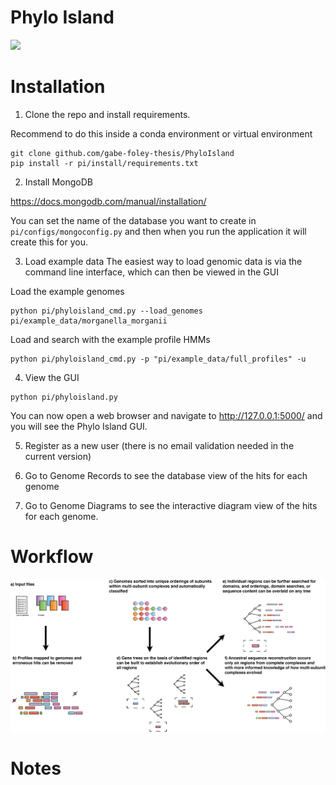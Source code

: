 # Phylo Island

<img src="https://raw.githubusercontent.com/gabe-foley-thesis/Phylo_Island/main/images/gui.png" width="800">

# Installation

1. Clone the repo and install requirements.

Recommend to do this inside a conda environment or virtual environment


```
git clone github.com/gabe-foley-thesis/PhyloIsland
pip install -r pi/install/requirements.txt
```

2. Install MongoDB

https://docs.mongodb.com/manual/installation/

You can set the name of the database you want to create in `pi/configs/mongoconfig.py` and then when you run the application it will create this for you.


3. Load example data
The easiest way to load genomic data is via the command line interface, which can then be viewed in the GUI

Load the example genomes

```
python pi/phyloisland_cmd.py --load_genomes pi/example_data/morganella_morganii

```

Load and search with the example profile HMMs
```
python pi/phyloisland_cmd.py -p "pi/example_data/full_profiles" -u

```

4. View the GUI

```
python pi/phyloisland.py

```


You can now open a web browser and navigate to http://127.0.0.1:5000/ and you will see the Phylo Island GUI.

5. Register as a new user (there is no email validation needed in the current version)


6. Go to Genome Records to see the database view of the hits for each genome

7. Go to Genome Diagrams to see the interactive diagram view of the hits for each genome.


# Workflow

<img src="https://raw.githubusercontent.com/gabe-foley-thesis/Phylo_Island/main/images/Phylo_island_overview_2021.png" width="800">



# Notes

